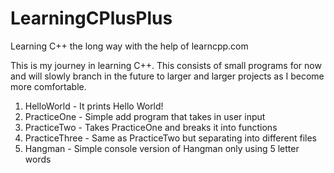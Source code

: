 # LearningCPlusPlus
Learning C++ the long way with the help of learncpp.com

This is my journey in learning C++. This consists of small programs for now and will slowly branch in the future to larger and larger projects as I become more comfortable.

1. HelloWorld - It prints Hello World!
2. PracticeOne - Simple add program that takes in user input
3. PracticeTwo - Takes PracticeOne and breaks it into functions
4. PracticeThree - Same as PracticeTwo but separating into different files
5. Hangman - Simple console version of Hangman only using 5 letter words
